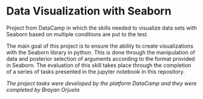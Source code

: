 # Data Visualization with Seaborn

Project from DataCamp in which the skills needed to visualize data sets with Seaborn based on multiple conditions are put to the test.

The main goal of this project is to ensure the ability to create visualizations with the Seaborn library in python. This is done through the manipulation of data and posterior selection of arguments according to the format provided in Seaborn. The evaluation of this skill takes place through the completion of a series of tasks presented in the jupyter notebook in this repository.

_The project tasks were developed by the platform DataCamp and they were completed by Brayan Orjuela_
